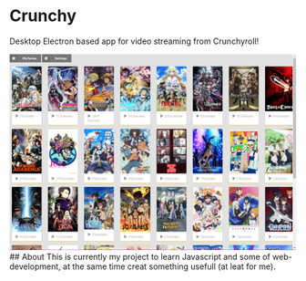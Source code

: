 # Crunchy
Desktop Electron based app for video streaming from Crunchyroll!

<img src="screenshot.png" width="600">
## About
This is currently my project to learn Javascript and some of web-development, at the same time creat something usefull (at leat for me). 
